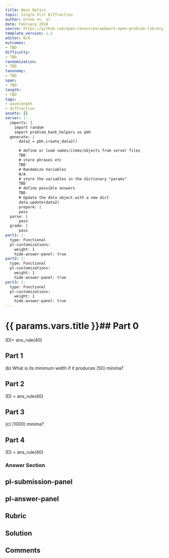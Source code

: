```yaml
---
title: Wave Optics
topic: Single Slit Diffraction
author: Urone et. al
date: February 2018
source: https://github.com/open-resources/webwork-open-problem-library/tree/master/Contrib/BrockPhysics/College_Physics_Urone/27.Wave_Optics/Single_Slit_Diffraction/NU_U17-27-05-010.pg
template_version: 1.2
editor: N/A
outcomes:
- TBD
difficulty:
- TBD
randomization:
- TBD
taxonomy:
- TBD
span:
- TBD
length:
- TBD
tags:
- wavelength
- diffraction
assets: []
server: |-
  imports: |
    import random
    import problem_bank_helpers as pbh
  generate: |
      data2 = pbh.create_data2()

      # define or load names/items/objects from server files
      TBD
      # store phrases etc
      TBD
      # Randomize Variables
      N/A
      # store the variables in the dictionary "params"
      TBD
      # define possible answers
      TBD
      # Update the data object with a new dict
      data.update(data2)
      prepare: |
      pass
  parse: |
      pass
  grade: |
      pass
part1: |-
  type: Functional
  pl-customizations:
    weight: 1
    hide-answer-panel: true
part2: |-
  type: Functional
  pl-customizations:
    weight: 1
    hide-answer-panel: true
part3: |-
  type: Functional
  pl-customizations:
    weight: 1
    hide-answer-panel: true
---
```


# {{ params.vars.title }}## Part 0 
(D)= ans_rule(40) 
## Part 1 
(b) What is its minimum width if it produces (50) minima? 
## Part 2 
(D) = ans_rule(40) 
## Part 3 
(c) (1000) minima? 
## Part 4 
(D) = ans_rule(40) 


### Answer Section 


## pl-submission-panel 


## pl-answer-panel 


## Rubric 


## Solution 


## Comments 


